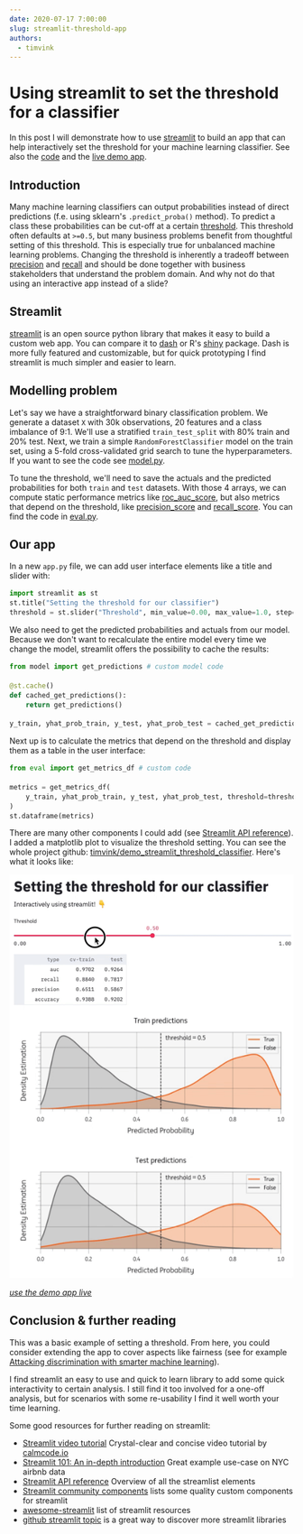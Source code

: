 ```yaml
---
date: 2020-07-17 7:00:00
slug: streamlit-threshold-app
authors:
  - timvink
---
```


# Using streamlit to set the threshold for a classifier

In this post I will demonstrate how to use [streamlit](https://docs.streamlit.io/en/stable/index.html) to build an app that can help interactively set the threshold for your machine learning classifier. See also the [code](https://github.com/timvink/demo_streamlit_threshold_classifier) and the [live demo app](https://share.streamlit.io/timvink/demo_streamlit_threshold_classifier/app.py).

<!-- more -->

## Introduction

Many machine learning classifiers can output probabilities instead of direct predictions (f.e. using sklearn's `.predict_proba()` method). To predict a class these probabilities can be cut-off at a certain [threshold](https://developers.google.com/machine-learning/crash-course/classification/thresholding). This threshold often defaults at `>=0.5`, but many business problems benefit from thoughtful setting of this threshold. This is especially true for unbalanced machine learning problems. Changing the threshold is inherently a tradeoff between [precision](https://en.wikipedia.org/wiki/Precision_and_recall) and [recall](https://en.wikipedia.org/wiki/Precision_and_recall) and should be done together with business stakeholders that understand the problem domain. And why not do that using an interactive app instead of a slide?

## Streamlit

[streamlit](https://docs.streamlit.io/en/stable/index.html) is an open source python library that makes it easy to build a custom web app. You can compare it to [dash](https://dash.plotly.com/) or R's [shiny](https://shiny.rstudio.com/) package. Dash is more fully featured and customizable, but for quick prototyping I find streamlit is much simpler and easier to learn.

## Modelling problem

Let's say we have a straightforward binary classification problem. We generate a dataset `X` with 30k observations, 20 features and a class imbalance of 9:1.
We'll use a stratified `train_test_split` with 80% train and 20% test. Next, we train a simple `RandomForestClassifier` model on the train set, using a 5-fold cross-validated grid search to tune the hyperparameters. If you want to see the code see [model.py](https://github.com/timvink/demo_streamlit_threshold_classifier/blob/master/model.py).

To tune the threshold, we'll need to save the actuals and the predicted probabilities for both `train` and `test` datasets. With those 4 arrays, we can compute static performance metrics like [roc_auc_score](http://scikit-learn.org/stable/modules/generated/sklearn.metrics.roc_auc_score.html), but also metrics that depend on the threshold, like [precision_score](https://scikit-learn.org/stable/modules/generated/sklearn.metrics.precision_score.html#sklearn.metrics.precision_score) and [recall_score](https://scikit-learn.org/stable/modules/generated/sklearn.metrics.recall_score.html#sklearn.metrics.recall_score). You can find the code in [eval.py](https://github.com/timvink/demo_streamlit_threshold_classifier/blob/master/eval.py).

## Our app

In a new `app.py` file, we can add user interface elements like a title and slider with:

```python
import streamlit as st
st.title("Setting the threshold for our classifier")
threshold = st.slider("Threshold", min_value=0.00, max_value=1.0, step=0.01, value=0.5)
```

We also need to get the predicted probabilities and actuals from our model. Because we don't want to recalculate the entire model every time we change the model, streamlit offers the possibility to cache the results:

```python
from model import get_predictions # custom model code

@st.cache()
def cached_get_predictions():
    return get_predictions()

y_train, yhat_prob_train, y_test, yhat_prob_test = cached_get_predictions()
```

Next up is to calculate the metrics that depend on the threshold and display them as a table in the user interface:

```python
from eval import get_metrics_df # custom code

metrics = get_metrics_df(
    y_train, yhat_prob_train, y_test, yhat_prob_test, threshold=threshold
)
st.dataframe(metrics)
```

There are many other components I could add (see [Streamlit API reference](https://docs.streamlit.io/en/stable/api.html#display-text)). I added a matplotlib plot to visualize the threshold setting. You can see the whole project github: [timvink/demo_streamlit_threshold_classifier](https://github.com/timvink/demo_streamlit_threshold_classifier). Here's what it looks like:

![demo streamlit app](../../assets/images/posts/streamlit_demo.gif)

*[use the demo app live](https://share.streamlit.io/timvink/demo_streamlit_threshold_classifier/app.py)*

## Conclusion & further reading

This was a basic example of setting a threshold. From here, you could consider extending the app to cover aspects like fairness (see for example [Attacking discrimination with smarter machine learning](https://research.google.com/bigpicture/attacking-discrimination-in-ml/)).

I find streamlit an easy to use and quick to learn library to add some quick interactivity to certain analysis. I still find it too involved for a one-off analysis, but for scenarios with some re-usability I find it well worth your time learning.

Some good resources for further reading on streamlit:

- [Streamlit video tutorial](https://calmcode.io/streamlit/hello-world.html) Crystal-clear and concise video tutorial by [calmcode.io](https://calmcode.io/)
- [Streamlit 101: An in-depth introduction](https://towardsdatascience.com/streamlit-101-an-in-depth-introduction-fc8aad9492f2) Great example use-case on NYC airbnb data
- [Streamlit API reference](https://docs.streamlit.io/en/stable/api.html#display-text) Overview of all the streamlist elements
- [Streamlit community components](https://www.streamlit.io/components) lists some quality custom components for streamlit
- [awesome-streamlit](https://github.com/MarcSkovMadsen/awesome-streamlit) list of streamlit resources
- [github streamlit topic](https://github.com/topics/streamlit) is a great way to discover more streamlit libraries
